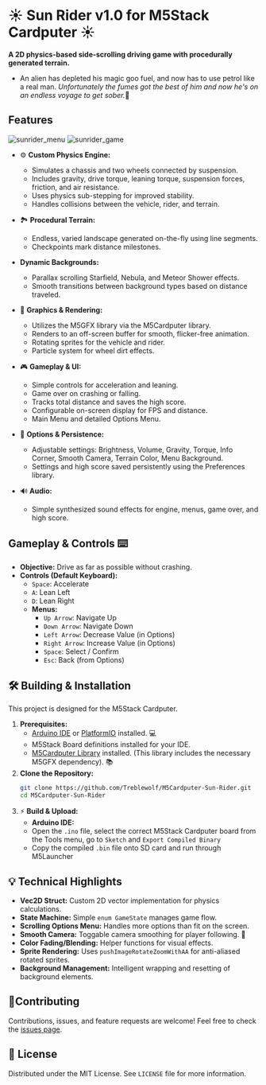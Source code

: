 # ☀️ Sun Rider v1.0 for M5Stack Cardputer ☀️

**A 2D physics-based side-scrolling driving game with procedurally generated terrain.**

* An alien has depleted his magic goo fuel, and now has to use petrol like a real man. <em>Unfortunately the fumes got the best of him and now he's on an endless voyage to get sober.</em>🌌

## Features
![sunrider_menu](https://github.com/user-attachments/assets/e329ece9-9d46-428a-bdf4-8a3ec3cb84cd)
![sunrider_game](https://github.com/user-attachments/assets/5f3f97ad-3f9b-45c8-b077-4f4bfdeab9d5) 
* ⚙️ **Custom Physics Engine:**
    * Simulates a chassis and two wheels connected by suspension.
    * Includes gravity, drive torque, leaning torque, suspension forces, friction, and air resistance.
    * Uses physics sub-stepping for improved stability.
    * Handles collisions between the vehicle, rider, and terrain.
      
* 🏞️ **Procedural Terrain:** 
    * Endless, varied landscape generated on-the-fly using line segments.
    * Checkpoints mark distance milestones.
      
* **Dynamic Backgrounds:**
    * Parallax scrolling Starfield, Nebula, and Meteor Shower effects.
    * Smooth transitions between background types based on distance traveled.
      
* 🎨 **Graphics & Rendering:** 
    * Utilizes the M5GFX library via the M5Cardputer library.
    * Renders to an off-screen buffer for smooth, flicker-free animation.
    * Rotating sprites for the vehicle and rider.
    * Particle system for wheel dirt effects.
      
* 🎮 **Gameplay & UI:**
    * Simple controls for acceleration and leaning.
    * Game over on crashing or falling.
    * Tracks total distance and saves the high score.
    * Configurable on-screen display for FPS and distance.
    * Main Menu and detailed Options Menu.
      
* 💾 **Options & Persistence:**
    * Adjustable settings: Brightness, Volume, Gravity, Torque, Info Corner, Smooth Camera, Terrain Color, Menu Background.
    * Settings and high score saved persistently using the Preferences library.
      
* 🔊 **Audio:**
    * Simple synthesized sound effects for engine, menus, game over, and high score.

## Gameplay & Controls ⌨️

* **Objective:** Drive as far as possible without crashing.
* **Controls (Default Keyboard):**
    * `Space`: Accelerate
    * `A`: Lean Left
    * `D`: Lean Right
    * **Menus:**
        * `Up Arrow`: Navigate Up
        * `Down Arrow`: Navigate Down
        * `Left Arrow`: Decrease Value (in Options)
        * `Right Arrow`: Increase Value (in Options)
        * `Space`: Select / Confirm
        * `Esc`: Back (from Options)

## 🛠️ Building & Installation

This project is designed for the M5Stack Cardputer.

1.  **Prerequisites:**
    * [Arduino IDE](https://www.arduino.cc/en/software) or [PlatformIO](https://platformio.org/) installed. 💻
    * M5Stack Board definitions installed for your IDE.
    * [M5Cardputer Library](https://github.com/m5stack/M5Cardputer) installed. (This library includes the necessary M5GFX dependency). 📚
2.  **Clone the Repository:**
    ```bash
    git clone https://github.com/Treblewolf/M5Cardputer-Sun-Rider.git
    cd M5Cardputer-Sun-Rider
    ```
3. ⚡ **Build & Upload:**
    * **Arduino IDE:**
    * Open the `.ino` file, select the correct M5Stack Cardputer board from the Tools menu, go to `Sketch` and `Export Compiled Binary`
    * Copy the compiled `.bin` file onto SD card and run through M5Launcher

## 💡 Technical Highlights
* **Vec2D Struct:** Custom 2D vector implementation for physics calculations.
* **State Machine:** Simple `enum GameState` manages game flow.
* **Scrolling Options Menu:** Handles more options than fit on the screen.
* **Smooth Camera:** Toggable camera smoothing for player following. 🎥
* **Color Fading/Blending:** Helper functions for visual effects.
* **Sprite Rendering:** Uses `pushImageRotateZoomWithAA` for anti-aliased rotated sprites.
* **Background Management:** Intelligent wrapping and resetting of background elements.

## 🙌Contributing

Contributions, issues, and feature requests are welcome! Feel free to check the [issues page](https://github.com/Treblewolf/M5Cardputer-Sun-Rider/issues).

## 📄 License

Distributed under the MIT License. See `LICENSE` file for more information.
